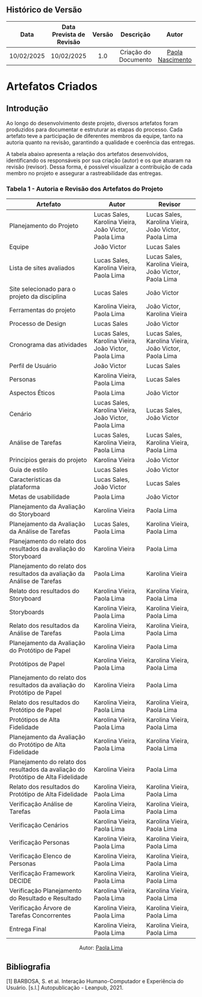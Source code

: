 ## Histórico de Versão
|    Data    | Data Prevista de Revisão | Versão |      Descrição       |                    Autor                    |                     Revisor                      |
| :--------: | :----------------------: | :----: | :------------------: | :-----------------------------------------: | :----------------------------------------------: |
| 10/02/2025 |        10/02/2025        |  1.0   | Criação do Documento | [Paola Nascimento](https://github.com/paolaalim) | [Karolina Vieira](https://github.com/Karolina91) |


# **Artefatos Criados**


## Introdução
Ao longo do desenvolvimento deste projeto, diversos artefatos foram produzidos para documentar e estruturar as etapas do processo. Cada artefato teve a participação de diferentes membros da equipe, tanto na autoria quanto na revisão, garantindo a qualidade e coerência das entregas.

A tabela abaixo apresenta a relação dos artefatos desenvolvidos, identificando os responsáveis por sua criação (autor) e os que atuaram na revisão (revisor). Dessa forma, é possível visualizar a contribuição de cada membro no projeto e assegurar a rastreabilidade das entregas. 

### Tabela 1 - Autoria e Revisão dos Artefatos do Projeto

| Artefato | Autor | Revisor |
|----------|-------|---------|
| Planejamento do Projeto | Lucas Sales, Karolina Vieira, João Victor, Paola Lima |  Lucas Sales, Karolina Vieira, João Victor, Paola Lima  |
| Equipe | João Victor | Lucas Sales |
| Lista de sites avaliados | Lucas Sales, Karolina Vieira, Paola Lima | Lucas Sales, Karolina Vieira, João Victor, Paola Lima |
| Site selecionado para o projeto da disciplina | Lucas Sales | João Victor |
| Ferramentas do projeto | Karolina Vieira, Paola Lima | João Victor, Karolina Vieira |
| Processo de Design | Lucas Sales | João Victor |
| Cronograma das atividades | Lucas Sales, Karolina Vieira, João Victor, Paola Lima |  Lucas Sales, Karolina Vieira, João Victor, Paola Lima  |
| Perfil de Usuário | João Victor | Lucas Sales |
| Personas | Karolina Vieira, Paola Lima | Lucas Sales |
| Aspectos Éticos | Paola Lima | João Victor |
| Cenário | Lucas Sales, Karolina Vieira, João Victor, Paola Lima | Lucas Sales, João Victor|
| Análise de Tarefas | Lucas Sales, Karolina Vieira, Paola Lima | Lucas Sales, Karolina Vieira, Paola Lima |
| Princípios gerais do projeto | Karolina Vieira | João Victor |
| Guia de estilo | Lucas Sales | João Victor |
| Características da plataforma |  Lucas Sales, João Victor | Lucas Sales |
| Metas de usabilidade | Paola Lima | João Victor |
| Planejamento da Avaliação do Storyboard | Karolina Vieira | Paola Lima |
| Planejamento da Avaliação da Análise de Tarefas | Lucas Sales, Paola Lima | Karolina Vieira, Paola Lima |
| Planejamento do relato dos resultados da avaliação do Storyboard |  Karolina Vieira| Paola Lima |
| Planejamento do relato dos resultados da avaliação da Análise de Tarefas | Paola Lima | Karolina Vieira |
| Relato dos resultados do Storyboard | Karolina Vieira, Paola Lima | Karolina Vieira, Paola Lima |
| Storyboards | Karolina Vieira, Paola Lima | Karolina Vieira, Paola Lima |
| Relato dos resultados da Análise de Tarefas | Karolina Vieira, Paola Lima | Karolina Vieira, Paola Lima |
| Planejamento da Avaliação do Protótipo de Papel |  Karolina Vieira| Paola Lima |
| Protótipos de Papel |  Karolina Vieira, Paola Lima| Karolina Vieira, Paola Lima |
| Planejamento do relato dos resultados da avaliação do Protótipo de Papel |  Karolina Vieira| Paola Lima |
| Relato dos resultados do Protótipo de Papel | Karolina Vieira, Paola Lima | Karolina Vieira, Paola Lima |
| Protótipos de Alta Fidelidade | Karolina Vieira, Paola Lima  | Karolina Vieira, Paola Lima |
| Planejamento da Avaliação do Protótipo de Alta Fidelidade | Karolina Vieira, Paola Lima  | Karolina Vieira, Paola Lima |
| Planejamento do relato dos resultados da avaliação do Protótipo de Alta Fidelidade | Karolina Vieira  | Paola Lima |
| Relato dos resultados do Protótipo de Alta Fidelidade | Karolina Vieira, Paola Lima | Karolina Vieira, Paola Lima |
| Verificação Análise de Tarefas | Karolina Vieira, Paola Lima | Karolina Vieira, Paola Lima |
| Verificação Cenários | Karolina Vieira, Paola Lima | Karolina Vieira, Paola Lima |
| Verificação Personas | Karolina Vieira, Paola Lima | Karolina Vieira, Paola Lima |
| Verificação Elenco de Personas | Karolina Vieira, Paola Lima | Karolina Vieira, Paola Lima |
| Verificação Framework DECIDE | Karolina Vieira, Paola Lima | Karolina Vieira, Paola Lima |
| Verificação Planejamento do Resultado e Resultado | Karolina Vieira, Paola Lima | Karolina Vieira, Paola Lima |
| Verificação Árvore de Tarefas Concorrentes | Karolina Vieira, Paola Lima | Karolina Vieira, Paola Lima |
| Entrega Final | Karolina Vieira, Paola Lima | Karolina Vieira, Paola Lima |


<p align="center">Autor: <a href="https://github.com/Paolaalim">Paola Lima</a></p>
 

## Bibliografia

[1] BARBOSA, S. et al. Interação Humano-Computador e Experiência do Usuário. [s.l.] Autopublicação - Leanpub, 2021.
